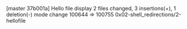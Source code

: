 [master 37b001a] Hello file display
 2 files changed, 3 insertions(+), 1 deletion(-)
 mode change 100644 => 100755 0x02-shell_redirections/2-hellofile
